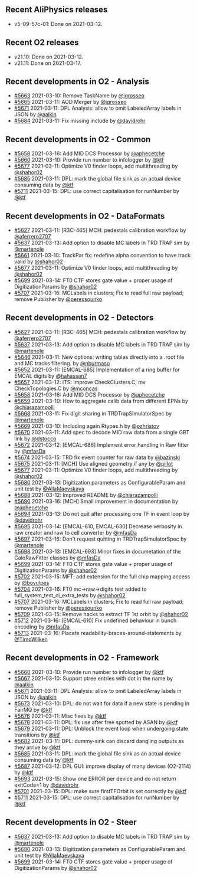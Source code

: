 ## Recent AliPhysics releases
- v5-09-57c-01: Done on 2021-03-12.
## Recent O2 releases
- v21.10: Done on 2021-03-12.
- v21.11: Done on 2021-03-17.
## Recent developments in O2 - Analysis
- [#5663](https://github.com/AliceO2Group/AliceO2/pull/5663) 2021-03-10: Remove TaskName by [@jgrosseo](https://github.com/jgrosseo)
- [#5665](https://github.com/AliceO2Group/AliceO2/pull/5665) 2021-03-11: AOD Merger by [@jgrosseo](https://github.com/jgrosseo)
- [#5671](https://github.com/AliceO2Group/AliceO2/pull/5671) 2021-03-11: DPL Analysis: allow to omit LabeledArray labels in JSON by [@aalkin](https://github.com/aalkin)
- [#5684](https://github.com/AliceO2Group/AliceO2/pull/5684) 2021-03-11: Fix missing include by [@davidrohr](https://github.com/davidrohr)
## Recent developments in O2 - Common
- [#5658](https://github.com/AliceO2Group/AliceO2/pull/5658) 2021-03-16: Add MID DCS Processor by [@aphecetche](https://github.com/aphecetche)
- [#5660](https://github.com/AliceO2Group/AliceO2/pull/5660) 2021-03-10: Provide run number to infologger by [@ktf](https://github.com/ktf)
- [#5677](https://github.com/AliceO2Group/AliceO2/pull/5677) 2021-03-11: Optimize V0 finder loops, add multithreading  by [@shahor02](https://github.com/shahor02)
- [#5685](https://github.com/AliceO2Group/AliceO2/pull/5685) 2021-03-11: DPL: mark the global file sink as an actual device consuming data by [@ktf](https://github.com/ktf)
- [#5711](https://github.com/AliceO2Group/AliceO2/pull/5711) 2021-03-15: DPL: use correct capitalisation for runNumber by [@ktf](https://github.com/ktf)
## Recent developments in O2 - DataFormats
- [#5627](https://github.com/AliceO2Group/AliceO2/pull/5627) 2021-03-11: [R3C-465] MCH: pedestals calibration workflow by [@aferrero2707](https://github.com/aferrero2707)
- [#5637](https://github.com/AliceO2Group/AliceO2/pull/5637) 2021-03-13: Add option to disable MC labels in TRD TRAP sim by [@martenole](https://github.com/martenole)
- [#5661](https://github.com/AliceO2Group/AliceO2/pull/5661) 2021-03-10: TrackPar fix: redefine alpha convention to have track valid by [@shahor02](https://github.com/shahor02)
- [#5677](https://github.com/AliceO2Group/AliceO2/pull/5677) 2021-03-11: Optimize V0 finder loops, add multithreading  by [@shahor02](https://github.com/shahor02)
- [#5699](https://github.com/AliceO2Group/AliceO2/pull/5699) 2021-03-14: FT0 CTF stores gate value + proper usage of DigitizationParams by [@shahor02](https://github.com/shahor02)
- [#5707](https://github.com/AliceO2Group/AliceO2/pull/5707) 2021-03-16: MCLabels in clusters; Fix to read full raw payload; remove Publisher by [@peressounko](https://github.com/peressounko)
## Recent developments in O2 - Detectors
- [#5627](https://github.com/AliceO2Group/AliceO2/pull/5627) 2021-03-11: [R3C-465] MCH: pedestals calibration workflow by [@aferrero2707](https://github.com/aferrero2707)
- [#5637](https://github.com/AliceO2Group/AliceO2/pull/5637) 2021-03-13: Add option to disable MC labels in TRD TRAP sim by [@martenole](https://github.com/martenole)
- [#5646](https://github.com/AliceO2Group/AliceO2/pull/5646) 2021-03-11: New options: writing tables directly into a .root file and MC tracks filtering. by [@nburmaso](https://github.com/nburmaso)
- [#5652](https://github.com/AliceO2Group/AliceO2/pull/5652) 2021-03-11: [EMCAL-685] Implementation of a ring buffer for EMCAL digits by [@hahassan7](https://github.com/hahassan7)
- [#5657](https://github.com/AliceO2Group/AliceO2/pull/5657) 2021-03-12: ITS: Improve CheckClusters.C, mv CheckTopologies.C by [@mconcas](https://github.com/mconcas)
- [#5658](https://github.com/AliceO2Group/AliceO2/pull/5658) 2021-03-16: Add MID DCS Processor by [@aphecetche](https://github.com/aphecetche)
- [#5659](https://github.com/AliceO2Group/AliceO2/pull/5659) 2021-03-10: How to aggregate calib data from different EPNs by [@chiarazampolli](https://github.com/chiarazampolli)
- [#5668](https://github.com/AliceO2Group/AliceO2/pull/5668) 2021-03-11: Fix digit sharing in TRDTrapSimulatorSpec by [@martenole](https://github.com/martenole)
- [#5669](https://github.com/AliceO2Group/AliceO2/pull/5669) 2021-03-10: Including again Rtypes.h by [@pzhristov](https://github.com/pzhristov)
- [#5670](https://github.com/AliceO2Group/AliceO2/pull/5670) 2021-03-11: Add spec to decode MID raw data from a single GBT link by [@dstocco](https://github.com/dstocco)
- [#5672](https://github.com/AliceO2Group/AliceO2/pull/5672) 2021-03-12: [EMCAL-686] Implement error handling in Raw fitter by [@mfasDa](https://github.com/mfasDa)
- [#5674](https://github.com/AliceO2Group/AliceO2/pull/5674) 2021-03-15: TRD fix event counter for raw data by [@bazinski](https://github.com/bazinski)
- [#5675](https://github.com/AliceO2Group/AliceO2/pull/5675) 2021-03-11: [MCH] Use aligned geometry if any by [@pillot](https://github.com/pillot)
- [#5677](https://github.com/AliceO2Group/AliceO2/pull/5677) 2021-03-11: Optimize V0 finder loops, add multithreading  by [@shahor02](https://github.com/shahor02)
- [#5680](https://github.com/AliceO2Group/AliceO2/pull/5680) 2021-03-13:  Digitization parameters as ConfigurableParam and unit test  by [@AllaMaevskaya](https://github.com/AllaMaevskaya)
- [#5688](https://github.com/AliceO2Group/AliceO2/pull/5688) 2021-03-12: Improved README by [@chiarazampolli](https://github.com/chiarazampolli)
- [#5690](https://github.com/AliceO2Group/AliceO2/pull/5690) 2021-03-16: [MCH] Small improvement in documentation by [@aphecetche](https://github.com/aphecetche)
- [#5694](https://github.com/AliceO2Group/AliceO2/pull/5694) 2021-03-13: Do not quit after processing one TF in event loop by [@davidrohr](https://github.com/davidrohr)
- [#5695](https://github.com/AliceO2Group/AliceO2/pull/5695) 2021-03-14: [EMCAL-610, EMCAL-630] Decrease verbosity in raw creator and raw to cell converter by [@mfasDa](https://github.com/mfasDa)
- [#5697](https://github.com/AliceO2Group/AliceO2/pull/5697) 2021-03-16: Don't request quitting in TRDTrapSimulatorSpec by [@martenole](https://github.com/martenole)
- [#5698](https://github.com/AliceO2Group/AliceO2/pull/5698) 2021-03-13: [EMCAL-693] Minor fixes in documetation of the CaloRawFitter classes by [@mfasDa](https://github.com/mfasDa)
- [#5699](https://github.com/AliceO2Group/AliceO2/pull/5699) 2021-03-14: FT0 CTF stores gate value + proper usage of DigitizationParams by [@shahor02](https://github.com/shahor02)
- [#5702](https://github.com/AliceO2Group/AliceO2/pull/5702) 2021-03-15: MFT: add extension for the full chip mapping access by [@bovulpes](https://github.com/bovulpes)
- [#5704](https://github.com/AliceO2Group/AliceO2/pull/5704) 2021-03-16: FT0 mc->raw->digits test added to full_system_test_ci_extra_tests by [@shahor02](https://github.com/shahor02)
- [#5707](https://github.com/AliceO2Group/AliceO2/pull/5707) 2021-03-16: MCLabels in clusters; Fix to read full raw payload; remove Publisher by [@peressounko](https://github.com/peressounko)
- [#5709](https://github.com/AliceO2Group/AliceO2/pull/5709) 2021-03-15: Remove hacks to extract TF 1st orbit by [@shahor02](https://github.com/shahor02)
- [#5712](https://github.com/AliceO2Group/AliceO2/pull/5712) 2021-03-16: [EMCAL-610] Fix undefined behaviour in bunch encoding by [@mfasDa](https://github.com/mfasDa)
- [#5713](https://github.com/AliceO2Group/AliceO2/pull/5713) 2021-03-16: Placate readability-braces-around-statements by [@TimoWilken](https://github.com/TimoWilken)
## Recent developments in O2 - Framework
- [#5660](https://github.com/AliceO2Group/AliceO2/pull/5660) 2021-03-10: Provide run number to infologger by [@ktf](https://github.com/ktf)
- [#5667](https://github.com/AliceO2Group/AliceO2/pull/5667) 2021-03-10: Support ptree entries with dot in the name by [@aalkin](https://github.com/aalkin)
- [#5671](https://github.com/AliceO2Group/AliceO2/pull/5671) 2021-03-11: DPL Analysis: allow to omit LabeledArray labels in JSON by [@aalkin](https://github.com/aalkin)
- [#5673](https://github.com/AliceO2Group/AliceO2/pull/5673) 2021-03-10: DPL: do not wait for data if a new state is pending in FairMQ by [@ktf](https://github.com/ktf)
- [#5676](https://github.com/AliceO2Group/AliceO2/pull/5676) 2021-03-11: Misc fixes by [@ktf](https://github.com/ktf)
- [#5678](https://github.com/AliceO2Group/AliceO2/pull/5678) 2021-03-11: DPL: fix use after free spotted by ASAN by [@ktf](https://github.com/ktf)
- [#5679](https://github.com/AliceO2Group/AliceO2/pull/5679) 2021-03-11: DPL: Unblock the event loop when undergoing state transitions by [@ktf](https://github.com/ktf)
- [#5682](https://github.com/AliceO2Group/AliceO2/pull/5682) 2021-03-11: DPL: dummy-sink can discard dangling outputs as they arrive by [@ktf](https://github.com/ktf)
- [#5685](https://github.com/AliceO2Group/AliceO2/pull/5685) 2021-03-11: DPL: mark the global file sink as an actual device consuming data by [@ktf](https://github.com/ktf)
- [#5687](https://github.com/AliceO2Group/AliceO2/pull/5687) 2021-03-12: DPL GUI: improve display of many devices (O2-2114) by [@ktf](https://github.com/ktf)
- [#5693](https://github.com/AliceO2Group/AliceO2/pull/5693) 2021-03-15: Show one ERROR per device and do not return exitCode=1 by [@davidrohr](https://github.com/davidrohr)
- [#5701](https://github.com/AliceO2Group/AliceO2/pull/5701) 2021-03-15: DPL: make sure firstTFOrbit is set correctly by [@ktf](https://github.com/ktf)
- [#5711](https://github.com/AliceO2Group/AliceO2/pull/5711) 2021-03-15: DPL: use correct capitalisation for runNumber by [@ktf](https://github.com/ktf)
## Recent developments in O2 - Steer
- [#5637](https://github.com/AliceO2Group/AliceO2/pull/5637) 2021-03-13: Add option to disable MC labels in TRD TRAP sim by [@martenole](https://github.com/martenole)
- [#5680](https://github.com/AliceO2Group/AliceO2/pull/5680) 2021-03-13:  Digitization parameters as ConfigurableParam and unit test  by [@AllaMaevskaya](https://github.com/AllaMaevskaya)
- [#5699](https://github.com/AliceO2Group/AliceO2/pull/5699) 2021-03-14: FT0 CTF stores gate value + proper usage of DigitizationParams by [@shahor02](https://github.com/shahor02)
